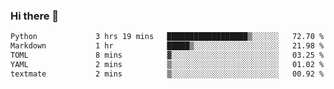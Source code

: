 ### Hi there 👋

<!--START_SECTION:waka-->

```txt
Python             3 hrs 19 mins   ██████████████████▒░░░░░░   72.70 %
Markdown           1 hr            █████▒░░░░░░░░░░░░░░░░░░░   21.98 %
TOML               8 mins          ▓░░░░░░░░░░░░░░░░░░░░░░░░   03.25 %
YAML               2 mins          ▒░░░░░░░░░░░░░░░░░░░░░░░░   01.02 %
textmate           2 mins          ▒░░░░░░░░░░░░░░░░░░░░░░░░   00.92 %
```

<!--END_SECTION:waka-->

<!--
**Jonas-VanHaeken/Jonas-VanHaeken** is a ✨ _special_ ✨ repository because its `README.md` (this file) appears on your GitHub profile.

Here are some ideas to get you started:

- 🔭 I’m currently working on ...
- 🌱 I’m currently learning ...
- 👯 I’m looking to collaborate on ...
- 🤔 I’m looking for help with ...
- 💬 Ask me about ...
- 📫 How to reach me: ...
- 😄 Pronouns: ...
- ⚡ Fun fact: ...
-->
